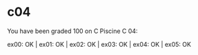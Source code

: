 # c04

You have been graded 100 on C Piscine C 04:

ex00: OK | ex01: OK | ex02: OK | ex03: OK | ex04: OK | ex05: OK
